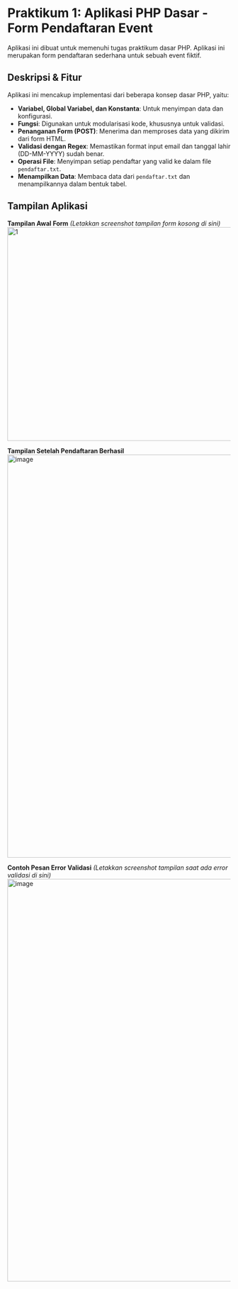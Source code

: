 # Praktikum 1: Aplikasi PHP Dasar - Form Pendaftaran Event

Aplikasi ini dibuat untuk memenuhi tugas praktikum dasar PHP. Aplikasi ini merupakan form pendaftaran sederhana untuk sebuah event fiktif.

## Deskripsi & Fitur
Aplikasi ini mencakup implementasi dari beberapa konsep dasar PHP, yaitu:
- **Variabel, Global Variabel, dan Konstanta**: Untuk menyimpan data dan konfigurasi.
- **Fungsi**: Digunakan untuk modularisasi kode, khususnya untuk validasi.
- **Penanganan Form (POST)**: Menerima dan memproses data yang dikirim dari form HTML.
- **Validasi dengan Regex**: Memastikan format input email dan tanggal lahir (DD-MM-YYYY) sudah benar.
- **Operasi File**: Menyimpan setiap pendaftar yang valid ke dalam file `pendaftar.txt`.
- **Menampilkan Data**: Membaca data dari `pendaftar.txt` dan menampilkannya dalam bentuk tabel.

## Tampilan Aplikasi

**Tampilan Awal Form**
*(Letakkan screenshot tampilan form kosong di sini)*
<img width="1166" height="482" alt="1" src="https://github.com/user-attachments/assets/7ca98b60-de57-4064-9618-c53ea298e2c6" />


**Tampilan Setelah Pendaftaran Berhasil**
<img width="1919" height="909" alt="image" src="https://github.com/user-attachments/assets/66a5a1ed-8a1d-49a7-9ef3-02f9c5d678ee" />


**Contoh Pesan Error Validasi**
*(Letakkan screenshot tampilan saat ada error validasi di sini)*
<img width="1917" height="908" alt="image" src="https://github.com/user-attachments/assets/a5a88c0f-7d55-4733-9bf5-45f830438ed9" />
